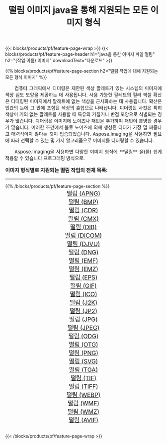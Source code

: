﻿---
title: 떨림 이미지 java을 통해 지원되는 모든 이미지 형식 
weight: 3920
url: /ko/java/dither/ 
lang: ko
langdirlevel: 2
locales: zh-hans,ja,it,ru,de,es,fr,nl,id,lt,pl,pt,vi,tr,ko,zh-hant,ar,hi,th,sv,cs,uk,he
description: Aspose.Imaging을 사용하면 java을 통해 쉽게 떨림 이미지를 만들 수 있습니다.
---

{{< blocks/products/pf/feature-page-wrap >}}
{{< blocks/products/pf/feature-page-header h1="java을 통한 이미지 파일 떨림" h2="{작업 이름} 이미지" downloadText="다운로드" >}}


{{% blocks/products/pf/feature-page-section  h2="떨림 작업에 대해 지원되는 모든 형식 이미지" %}}
<p align="justify" style="text-indent:2em;font-size:15px;">
컴퓨터 그래픽에서 디더링은 제한된 색상 팔레트가 있는 시스템의 이미지에 색상 심도 모양을 제공하는 데 사용됩니다. 사용 가능한 팔레트의 컬러 픽셀 확산은 디더링된 이미지에서 팔레트에 없는 색상을 근사화하는 데 사용됩니다. 확산은 인간의 눈에 그 안에 포함된 색상의 혼합으로 나타납니다. 디더링된 사진은 특히 색상이 거의 없는 팔레트를 사용할 때 특유의 거칠거나 반점 모양으로 식별되는 경우가 많습니다. 디더링은 이미지에 노이즈나 패턴을 추가하며 패턴이 분명한 경우가 많습니다. 이러한 조건에서 블루 노이즈에 의해 생성된 디더가 가장 덜 짜증나고 매력적이지 않다는 것이 입증되었습니다. Aspose.Imaging을 사용하면 필요에 따라 선택할 수 있는 몇 가지 알고리즘으로 이미지를 디더링할 수 있습니다.
</p>
<p align="justify" style="text-indent:2em;font-size:15px;">
Aspose.Imaging을 사용하면 다양한 이미지 형식에 **떨림** 을(를) 쉽게 적용할 수 있습니다 프로그래밍 방식으로. 
</p>
<h3 style="margin-top:16px;">
이미지 형식별로 지원되는 떨림 작업의 전체 목록:
</h3>
<hr/>
{{% /blocks/products/pf/feature-page-section %}}
<div class="container-fluid productfamilypage bg-gray">
    <div class="convertypes bg-gray agp-content section">
        <div class="container">
		<div class="row other-converters" style="gap: 10px;font-size: 19px;text-align:center;">
		    <div class='col-md-3 other-converter remove-lp remove-rp'><a href="/imaging/ko/java/dither/apng/" style="padding:15px;">떨림 (APNG)</a></div><div class='col-md-3 other-converter remove-lp remove-rp'><a href="/imaging/ko/java/dither/bmp/" style="padding:15px;">떨림 (BMP)</a></div><div class='col-md-3 other-converter remove-lp remove-rp'><a href="/imaging/ko/java/dither/cdr/" style="padding:15px;">떨림 (CDR)</a></div><div class='col-md-3 other-converter remove-lp remove-rp'><a href="/imaging/ko/java/dither/cmx/" style="padding:15px;">떨림 (CMX)</a></div><div class='col-md-3 other-converter remove-lp remove-rp'><a href="/imaging/ko/java/dither/dib/" style="padding:15px;">떨림 (DIB)</a></div><div class='col-md-3 other-converter remove-lp remove-rp'><a href="/imaging/ko/java/dither/dicom/" style="padding:15px;">떨림 (DICOM)</a></div><div class='col-md-3 other-converter remove-lp remove-rp'><a href="/imaging/ko/java/dither/djvu/" style="padding:15px;">떨림 (DJVU)</a></div><div class='col-md-3 other-converter remove-lp remove-rp'><a href="/imaging/ko/java/dither/dng/" style="padding:15px;">떨림 (DNG)</a></div><div class='col-md-3 other-converter remove-lp remove-rp'><a href="/imaging/ko/java/dither/emf/" style="padding:15px;">떨림 (EMF)</a></div><div class='col-md-3 other-converter remove-lp remove-rp'><a href="/imaging/ko/java/dither/emz/" style="padding:15px;">떨림 (EMZ)</a></div><div class='col-md-3 other-converter remove-lp remove-rp'><a href="/imaging/ko/java/dither/eps/" style="padding:15px;">떨림 (EPS)</a></div><div class='col-md-3 other-converter remove-lp remove-rp'><a href="/imaging/ko/java/dither/gif/" style="padding:15px;">떨림 (GIF)</a></div><div class='col-md-3 other-converter remove-lp remove-rp'><a href="/imaging/ko/java/dither/ico/" style="padding:15px;">떨림 (ICO)</a></div><div class='col-md-3 other-converter remove-lp remove-rp'><a href="/imaging/ko/java/dither/j2k/" style="padding:15px;">떨림 (J2K)</a></div><div class='col-md-3 other-converter remove-lp remove-rp'><a href="/imaging/ko/java/dither/jp2/" style="padding:15px;">떨림 (JP2)</a></div><div class='col-md-3 other-converter remove-lp remove-rp'><a href="/imaging/ko/java/dither/jpg/" style="padding:15px;">떨림 (JPG)</a></div><div class='col-md-3 other-converter remove-lp remove-rp'><a href="/imaging/ko/java/dither/jpeg/" style="padding:15px;">떨림 (JPEG)</a></div><div class='col-md-3 other-converter remove-lp remove-rp'><a href="/imaging/ko/java/dither/odg/" style="padding:15px;">떨림 (ODG)</a></div><div class='col-md-3 other-converter remove-lp remove-rp'><a href="/imaging/ko/java/dither/otg/" style="padding:15px;">떨림 (OTG)</a></div><div class='col-md-3 other-converter remove-lp remove-rp'><a href="/imaging/ko/java/dither/png/" style="padding:15px;">떨림 (PNG)</a></div><div class='col-md-3 other-converter remove-lp remove-rp'><a href="/imaging/ko/java/dither/svg/" style="padding:15px;">떨림 (SVG)</a></div><div class='col-md-3 other-converter remove-lp remove-rp'><a href="/imaging/ko/java/dither/tga/" style="padding:15px;">떨림 (TGA)</a></div><div class='col-md-3 other-converter remove-lp remove-rp'><a href="/imaging/ko/java/dither/tif/" style="padding:15px;">떨림 (TIF)</a></div><div class='col-md-3 other-converter remove-lp remove-rp'><a href="/imaging/ko/java/dither/tiff/" style="padding:15px;">떨림 (TIFF)</a></div><div class='col-md-3 other-converter remove-lp remove-rp'><a href="/imaging/ko/java/dither/webp/" style="padding:15px;">떨림 (WEBP)</a></div><div class='col-md-3 other-converter remove-lp remove-rp'><a href="/imaging/ko/java/dither/wmf/" style="padding:15px;">떨림 (WMF)</a></div><div class='col-md-3 other-converter remove-lp remove-rp'><a href="/imaging/ko/java/dither/wmz/" style="padding:15px;">떨림 (WMZ)</a></div><div class='col-md-3 other-converter remove-lp remove-rp'><a href="/imaging/ko/java/dither/avif/" style="padding:15px;">떨림 (AVIF)</a></div>
                </div>
        </div>
    </div>
</div>
<br/>

{{< /blocks/products/pf/feature-page-wrap >}}
